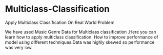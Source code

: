 # Multiclass-Classification
Apply Multiclass Classification On Real World Problem

We have used Music Genre Data for Multiclass classification .Here you can learn how to apply multiclass classification. How to  improve performance of model using different techniques.Data was highly skewed so performance was very low.
